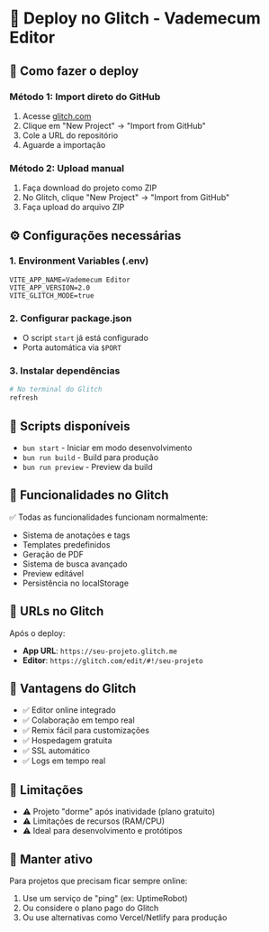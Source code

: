 # 🌟 Deploy no Glitch - Vademecum Editor

## 🚀 Como fazer o deploy

### Método 1: Import direto do GitHub
1. Acesse [glitch.com](https://glitch.com)
2. Clique em "New Project" → "Import from GitHub"
3. Cole a URL do repositório
4. Aguarde a importação

### Método 2: Upload manual
1. Faça download do projeto como ZIP
2. No Glitch, clique "New Project" → "Import from GitHub"
3. Faça upload do arquivo ZIP

## ⚙️ Configurações necessárias

### 1. Environment Variables (.env)
```
VITE_APP_NAME=Vademecum Editor
VITE_APP_VERSION=2.0
VITE_GLITCH_MODE=true
```

### 2. Configurar package.json
- O script `start` já está configurado
- Porta automática via `$PORT`

### 3. Instalar dependências
```bash
# No terminal do Glitch
refresh
```

## 🔧 Scripts disponíveis

- `bun start` - Iniciar em modo desenvolvimento
- `bun run build` - Build para produção
- `bun run preview` - Preview da build

## 📱 Funcionalidades no Glitch

✅ Todas as funcionalidades funcionam normalmente:
- Sistema de anotações e tags
- Templates predefinidos
- Geração de PDF
- Sistema de busca avançado
- Preview editável
- Persistência no localStorage

## 🔗 URLs no Glitch

Após o deploy:
- **App URL**: `https://seu-projeto.glitch.me`
- **Editor**: `https://glitch.com/edit/#!/seu-projeto`

## 🎯 Vantagens do Glitch

- ✅ Editor online integrado
- ✅ Colaboração em tempo real
- ✅ Remix fácil para customizações
- ✅ Hospedagem gratuita
- ✅ SSL automático
- ✅ Logs em tempo real

## 🚨 Limitações

- ⚠️ Projeto "dorme" após inatividade (plano gratuito)
- ⚠️ Limitações de recursos (RAM/CPU)
- ⚠️ Ideal para desenvolvimento e protótipos

## 🔄 Manter ativo

Para projetos que precisam ficar sempre online:
1. Use um serviço de "ping" (ex: UptimeRobot)
2. Ou considere o plano pago do Glitch
3. Ou use alternativas como Vercel/Netlify para produção
